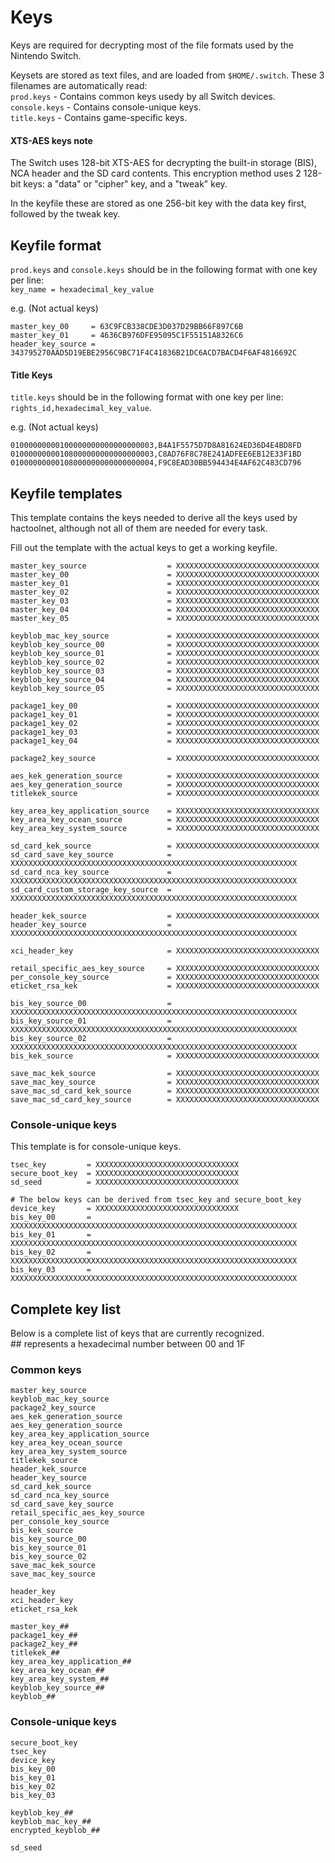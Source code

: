 # Keys

Keys are required for decrypting most of the file formats used by the Nintendo Switch.

Keysets are stored as text files, and are loaded from `$HOME/.switch`. These 3 filenames are automatically read:  
`prod.keys` - Contains common keys usedy by all Switch devices.  
`console.keys` - Contains console-unique keys.  
`title.keys` - Contains game-specific keys.

#### XTS-AES keys note

The Switch uses 128-bit XTS-AES for decrypting the built-in storage (BIS), NCA header and the SD card contents.
This encryption method uses 2 128-bit keys: a "data" or "cipher" key, and a "tweak" key.

In the keyfile these are stored as one 256-bit key with the data key first, followed by the tweak key.

## Keyfile format

`prod.keys` and `console.keys` should be in the following format with one key per line:  
`key_name = hexadecimal_key_value`

e.g. (Not actual keys)
```
master_key_00     = 63C9FCB338CDE3D037D29BB66F897C6B
master_key_01     = 4636CB976DFE95095C1F55151A8326C6
header_key_source = 343795270AAD5D19EBE2956C9BC71F4C41836B21DC6ACD7BACD4F6AF4816692C
```

#### Title Keys

`title.keys` should be in the following format with one key per line:  
`rights_id,hexadecimal_key_value`.

e.g. (Not actual keys)
```
01000000000100000000000000000003,B4A1F5575D7D8A81624ED36D4E4BD8FD
01000000000108000000000000000003,C8AD76F8C78E241ADFEE6EB12E33F1BD
01000000000108000000000000000004,F9C8EAD30BB594434E4AF62C483CD796
```

## Keyfile templates

This template contains the keys needed to derive all the keys used by hactoolnet, although not all of them are needed for every task.

Fill out the template with the actual keys to get a working keyfile.

```
master_key_source                  = XXXXXXXXXXXXXXXXXXXXXXXXXXXXXXXX
master_key_00                      = XXXXXXXXXXXXXXXXXXXXXXXXXXXXXXXX
master_key_01                      = XXXXXXXXXXXXXXXXXXXXXXXXXXXXXXXX
master_key_02                      = XXXXXXXXXXXXXXXXXXXXXXXXXXXXXXXX
master_key_03                      = XXXXXXXXXXXXXXXXXXXXXXXXXXXXXXXX
master_key_04                      = XXXXXXXXXXXXXXXXXXXXXXXXXXXXXXXX
master_key_05                      = XXXXXXXXXXXXXXXXXXXXXXXXXXXXXXXX

keyblob_mac_key_source             = XXXXXXXXXXXXXXXXXXXXXXXXXXXXXXXX
keyblob_key_source_00              = XXXXXXXXXXXXXXXXXXXXXXXXXXXXXXXX
keyblob_key_source_01              = XXXXXXXXXXXXXXXXXXXXXXXXXXXXXXXX
keyblob_key_source_02              = XXXXXXXXXXXXXXXXXXXXXXXXXXXXXXXX
keyblob_key_source_03              = XXXXXXXXXXXXXXXXXXXXXXXXXXXXXXXX
keyblob_key_source_04              = XXXXXXXXXXXXXXXXXXXXXXXXXXXXXXXX
keyblob_key_source_05              = XXXXXXXXXXXXXXXXXXXXXXXXXXXXXXXX

package1_key_00                    = XXXXXXXXXXXXXXXXXXXXXXXXXXXXXXXX
package1_key_01                    = XXXXXXXXXXXXXXXXXXXXXXXXXXXXXXXX
package1_key_02                    = XXXXXXXXXXXXXXXXXXXXXXXXXXXXXXXX
package1_key_03                    = XXXXXXXXXXXXXXXXXXXXXXXXXXXXXXXX
package1_key_04                    = XXXXXXXXXXXXXXXXXXXXXXXXXXXXXXXX

package2_key_source                = XXXXXXXXXXXXXXXXXXXXXXXXXXXXXXXX

aes_kek_generation_source          = XXXXXXXXXXXXXXXXXXXXXXXXXXXXXXXX
aes_key_generation_source          = XXXXXXXXXXXXXXXXXXXXXXXXXXXXXXXX
titlekek_source                    = XXXXXXXXXXXXXXXXXXXXXXXXXXXXXXXX

key_area_key_application_source    = XXXXXXXXXXXXXXXXXXXXXXXXXXXXXXXX
key_area_key_ocean_source          = XXXXXXXXXXXXXXXXXXXXXXXXXXXXXXXX
key_area_key_system_source         = XXXXXXXXXXXXXXXXXXXXXXXXXXXXXXXX

sd_card_kek_source                 = XXXXXXXXXXXXXXXXXXXXXXXXXXXXXXXX
sd_card_save_key_source            = XXXXXXXXXXXXXXXXXXXXXXXXXXXXXXXXXXXXXXXXXXXXXXXXXXXXXXXXXXXXXXXX
sd_card_nca_key_source             = XXXXXXXXXXXXXXXXXXXXXXXXXXXXXXXXXXXXXXXXXXXXXXXXXXXXXXXXXXXXXXXX
sd_card_custom_storage_key_source  = XXXXXXXXXXXXXXXXXXXXXXXXXXXXXXXXXXXXXXXXXXXXXXXXXXXXXXXXXXXXXXXX

header_kek_source                  = XXXXXXXXXXXXXXXXXXXXXXXXXXXXXXXX
header_key_source                  = XXXXXXXXXXXXXXXXXXXXXXXXXXXXXXXXXXXXXXXXXXXXXXXXXXXXXXXXXXXXXXXX

xci_header_key                     = XXXXXXXXXXXXXXXXXXXXXXXXXXXXXXXX

retail_specific_aes_key_source     = XXXXXXXXXXXXXXXXXXXXXXXXXXXXXXXX
per_console_key_source             = XXXXXXXXXXXXXXXXXXXXXXXXXXXXXXXX
eticket_rsa_kek                    = XXXXXXXXXXXXXXXXXXXXXXXXXXXXXXXX

bis_key_source_00                  = XXXXXXXXXXXXXXXXXXXXXXXXXXXXXXXXXXXXXXXXXXXXXXXXXXXXXXXXXXXXXXXX
bis_key_source_01                  = XXXXXXXXXXXXXXXXXXXXXXXXXXXXXXXXXXXXXXXXXXXXXXXXXXXXXXXXXXXXXXXX
bis_key_source_02                  = XXXXXXXXXXXXXXXXXXXXXXXXXXXXXXXXXXXXXXXXXXXXXXXXXXXXXXXXXXXXXXXX
bis_kek_source                     = XXXXXXXXXXXXXXXXXXXXXXXXXXXXXXXX

save_mac_kek_source                = XXXXXXXXXXXXXXXXXXXXXXXXXXXXXXXX
save_mac_key_source                = XXXXXXXXXXXXXXXXXXXXXXXXXXXXXXXX
save_mac_sd_card_kek_source        = XXXXXXXXXXXXXXXXXXXXXXXXXXXXXXXX
save_mac_sd_card_key_source        = XXXXXXXXXXXXXXXXXXXXXXXXXXXXXXXX
```

### Console-unique keys

This template is for console-unique keys.

```
tsec_key         = XXXXXXXXXXXXXXXXXXXXXXXXXXXXXXXX
secure_boot_key  = XXXXXXXXXXXXXXXXXXXXXXXXXXXXXXXX
sd_seed          = XXXXXXXXXXXXXXXXXXXXXXXXXXXXXXXX

# The below keys can be derived from tsec_key and secure_boot_key
device_key       = XXXXXXXXXXXXXXXXXXXXXXXXXXXXXXXX
bis_key_00       = XXXXXXXXXXXXXXXXXXXXXXXXXXXXXXXXXXXXXXXXXXXXXXXXXXXXXXXXXXXXXXXX
bis_key_01       = XXXXXXXXXXXXXXXXXXXXXXXXXXXXXXXXXXXXXXXXXXXXXXXXXXXXXXXXXXXXXXXX
bis_key_02       = XXXXXXXXXXXXXXXXXXXXXXXXXXXXXXXXXXXXXXXXXXXXXXXXXXXXXXXXXXXXXXXX
bis_key_03       = XXXXXXXXXXXXXXXXXXXXXXXXXXXXXXXXXXXXXXXXXXXXXXXXXXXXXXXXXXXXXXXX
```

## Complete key list
Below is a complete list of keys that are currently recognized.  
\## represents a hexadecimal number between 00 and 1F  

### Common keys

```
master_key_source
keyblob_mac_key_source
package2_key_source
aes_kek_generation_source
aes_key_generation_source
key_area_key_application_source
key_area_key_ocean_source
key_area_key_system_source
titlekek_source
header_kek_source
header_key_source
sd_card_kek_source
sd_card_nca_key_source
sd_card_save_key_source
retail_specific_aes_key_source
per_console_key_source
bis_kek_source
bis_key_source_00
bis_key_source_01
bis_key_source_02
save_mac_kek_source
save_mac_key_source

header_key
xci_header_key
eticket_rsa_kek

master_key_##
package1_key_##
package2_key_##
titlekek_##
key_area_key_application_##
key_area_key_ocean_##
key_area_key_system_##
keyblob_key_source_##
keyblob_##
```

### Console-unique keys

```
secure_boot_key
tsec_key
device_key
bis_key_00
bis_key_01
bis_key_02
bis_key_03

keyblob_key_##
keyblob_mac_key_##
encrypted_keyblob_##

sd_seed
```
